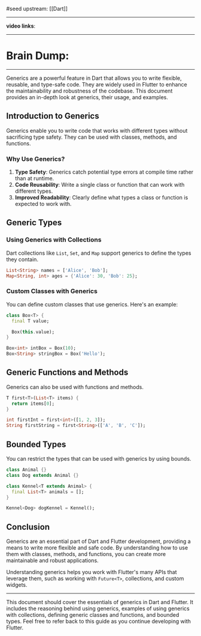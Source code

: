 #seed 
upstream: [[Dart]]

---

**video links**: 

---

# Brain Dump: 


--- 


Generics are a powerful feature in Dart that allows you to write flexible, reusable, and type-safe code. They are widely used in Flutter to enhance the maintainability and robustness of the codebase. This document provides an in-depth look at generics, their usage, and examples.

## Introduction to Generics

Generics enable you to write code that works with different types without sacrificing type safety. They can be used with classes, methods, and functions.

### Why Use Generics?

1. **Type Safety**: Generics catch potential type errors at compile time rather than at runtime.
2. **Code Reusability**: Write a single class or function that can work with different types.
3. **Improved Readability**: Clearly define what types a class or function is expected to work with.

## Generic Types

### Using Generics with Collections

Dart collections like `List`, `Set`, and `Map` support generics to define the types they contain.

```dart
List<String> names = ['Alice', 'Bob'];
Map<String, int> ages = {'Alice': 30, 'Bob': 25};
```

### Custom Classes with Generics

You can define custom classes that use generics. Here's an example:

```dart
class Box<T> {
  final T value;

  Box(this.value);
}

Box<int> intBox = Box(10);
Box<String> stringBox = Box('Hello');
```

## Generic Functions and Methods

Generics can also be used with functions and methods.

```dart
T first<T>(List<T> items) {
  return items[0];
}

int firstInt = first<int>([1, 2, 3]);
String firstString = first<String>(['A', 'B', 'C']);
```

## Bounded Types

You can restrict the types that can be used with generics by using bounds.

```dart
class Animal {}
class Dog extends Animal {}

class Kennel<T extends Animal> {
  final List<T> animals = [];
}

Kennel<Dog> dogKennel = Kennel();
```

## Conclusion

Generics are an essential part of Dart and Flutter development, providing a means to write more flexible and safe code. By understanding how to use them with classes, methods, and functions, you can create more maintainable and robust applications.

Understanding generics helps you work with Flutter's many APIs that leverage them, such as working with `Future<T>`, collections, and custom widgets.

---

This document should cover the essentials of generics in Dart and Flutter. It includes the reasoning behind using generics, examples of using generics with collections, defining generic classes and functions, and bounded types. Feel free to refer back to this guide as you continue developing with Flutter.




